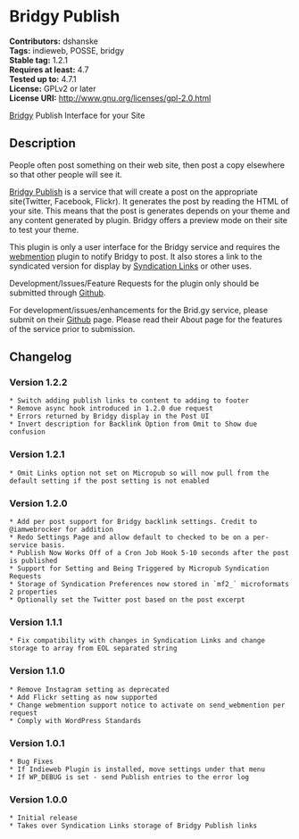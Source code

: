 # Bridgy Publish #
**Contributors:** dshanske  
**Tags:** indieweb, POSSE, bridgy  
**Stable tag:** 1.2.1  
**Requires at least:** 4.7  
**Tested up to:** 4.7.1  
**License:** GPLv2 or later  
**License URI:** http://www.gnu.org/licenses/gpl-2.0.html  

[Bridgy](https://www.brid.gy) Publish Interface for your Site

## Description ##

People often post something on their web site, then post a copy elsewhere so that other people will see it.

[Bridgy Publish](https://www.brid.gy/about#publishing) is a service that will create a post on the appropriate site(Twitter, Facebook, Flickr). It 
generates the post by reading the HTML of your site. This means that the post is generates depends on your theme and any content generated by plugin.
Bridgy offers a preview mode on their site to test your theme.

This plugin is only a user interface for the Bridgy service and requires the [webmention](https://wordpress.org/plugins/webmention/) plugin to notify Bridgy
to post. It also stores a link to the syndicated version for display by [Syndication Links](https://wordpress.org/plugins/syndication-links/) or other uses.

Development/Issues/Feature Requests for the plugin only should be submitted through [Github](https://github.com/dshanske/bridgy-publish).

For development/issues/enhancements for the Brid.gy service, please submit on their [Github](https://github.com/snarfed/bridgy) page. Please read their About page 
for the features of the service prior to submission.


## Changelog ##

### Version 1.2.2 ###
	* Switch adding publish links to content to adding to footer
	* Remove async hook introduced in 1.2.0 due request
	* Errors returned by Bridgy display in the Post UI
	* Invert description for Backlink Option from Omit to Show due confusion

### Version 1.2.1 ###
	* Omit Links option not set on Micropub so will now pull from the default setting if the post setting is not enabled

### Version 1.2.0 ###
	* Add per post support for Bridgy backlink settings. Credit to @iamwebrocker for addition
	* Redo Settings Page and allow default to checked to be on a per-service basis.
	* Publish Now Works Off of a Cron Job Hook 5-10 seconds after the post is published
	* Support for Setting and Being Triggered by Micropub Syndication Requests
	* Storage of Syndication Preferences now stored in `mf2_` microformats 2 properties
	* Optionally set the Twitter post based on the post excerpt

### Version 1.1.1 ###
	* Fix compatibility with changes in Syndication Links and change storage to array from EOL separated string

### Version 1.1.0 ###
	* Remove Instagram setting as deprecated
	* Add Flickr setting as now supported
	* Change webmention support notice to activate on send_webmention per request
	* Comply with WordPress Standards

### Version 1.0.1 ###
	* Bug Fixes
	* If Indieweb Plugin is installed, move settings under that menu
	* If WP_DEBUG is set - send Publish entries to the error log

### Version 1.0.0 ###
	* Initial release
	* Takes over Syndication Links storage of Bridgy Publish links

